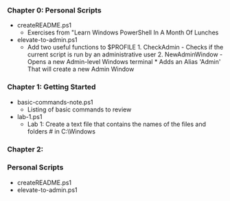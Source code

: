 ﻿### Chapter 0\: Personal Scripts
 * createREADME.ps1
    *  Exercises from "Learn Windows PowerShell In A Month Of Lunches 
 * elevate-to-admin.ps1
    *   Add two useful functions to $PROFILE 1. CheckAdmin - Checks if the current script is run by an administrative user 2. NewAdminWindow - Opens a new Admin-level Windows terminal     * Adds an Alias 'Admin' That will create a new Admin Window 
### Chapter 1\: Getting Started
 * basic-commands-note.ps1
    *  Listing of basic commands to review 
 * lab-1.ps1
    *   Lab 1: Create a text file that contains the names of the files and folders # in C:\Windows  
### Chapter 2\: 
### Personal Scripts
* createREADME.ps1
* elevate-to-admin.ps1
